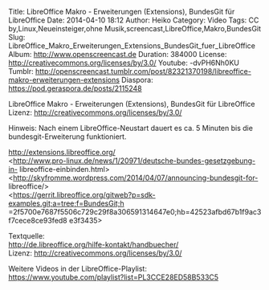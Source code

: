 Title: LibreOffice Makro - Erweiterungen (Extensions), BundesGit für LibreOffice
Date: 2014-04-10 18:12
Author: Heiko
Category: Video
Tags: CC by,Linux,Neueinsteiger,ohne Musik,screencast,LibreOffice,Makro,BundesGit
Slug: LibreOffice_Makro_Erweiterungen_Extensions_BundesGit_fuer_LibreOffice
Album: http://www.openscreencast.de
Duration: 384000
License: http://creativecommons.org/licenses/by/3.0/
Youtube: -dvPH6Nh0KU
Tumblr: http://openscreencast.tumblr.com/post/82321370198/libreoffice-makro-erweiterungen-extensions
Diaspora: https://pod.geraspora.de/posts/2115248

LibreOffice Makro - Erweiterungen (Extensions), BundesGit für LibreOffice  
Lizenz: <http://creativecommons.org/licenses/by/3.0/>  
  
Hinweis: Nach einem LibreOffice-Neustart dauert es ca. 5 Minuten bis die
bundesgit-Erweiterung funktioniert.  
  
<http://extensions.libreoffice.org/>  
<http://www.pro-linux.de/news/1/20971/deutsche-bundes-gesetzgebung-in-
libreoffice-einbinden.html>  
<http://skyfromme.wordpress.com/2014/04/07/announcing-bundesgit-for-
libreoffice/>  
<https://gerrit.libreoffice.org/gitweb?p=sdk-examples.git;a=tree;f=BundesGit;h
=2f5700e7687f5506c729c29f8a306591314647e0;hb=42523afbd67b1f9ac3f7cece8ce93fed8
e3f3435>  
  
Textquelle:  
<http://de.libreoffice.org/hilfe-kontakt/handbuecher/>  
Lizenz: <http://creativecommons.org/licenses/by/3.0/>  
  
Weitere Videos in der LibreOffice-Playlist:
<https://www.youtube.com/playlist?list=PL3CCE28ED58B533C5>  
  

